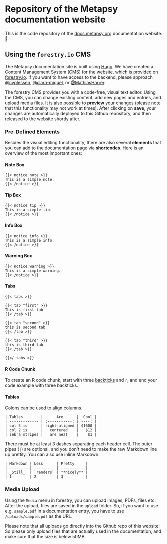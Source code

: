 # Repository of the Metapsy documentation website

This is the code repository of the [docs.metapsy.org](https://luxury-syrniki-6a53eb.netlify.app/) documentation website. 📄


## Using the `forestry.io` CMS

The Metapsy documentation site is built using [Hugo](https://gohugo.io/). We have created a Content Management System (CMS) for the website, which is provided on [forestry.io](https://app.forestry.io/). If you want to have access to the backend, please approach [@cyplessen](www.github.com/cyplessen), [@clara-miguel](www.github.com/clara-miguel), or [@MathiasHarrer](www.github.com/MathiasHarrer).


The forestry CMS provides you with a code-free, visual text editor. Using the CMS, you can change existing content, add new pages and entries, and upload media files. It is also possible to **preview** your changes (please note that this functionality may not work at times). After clicking on **save**, your changes are automatically deployed to this Github repository, and then released to the website shortly after.

### Pre-Defined Elements

Besides the visual editing functionality, there are also several **elements** that you can add to the documentation page via **shortcodes**. Here is an overview of the most important ones:

#### Note Box

```
{{< notice note >}}
This is a simple note.
{{< /notice >}}
```

#### Tip Box

```
{{< notice tip >}}
This is a simple tip.
{{< /notice >}}
```

#### Info Box

```
{{< notice info >}}
This is a simple info.
{{< /notice >}}
```

#### Warning Box

```
{{< notice warning >}}
This is a simple warning.
{{< /notice >}}
```

#### Tabs

```
{{< tabs >}}

{{< tab "first" >}}
This is first tab
{{< /tab >}}

{{< tab "second" >}}
this is second tab
{{< /tab >}}

{{< tab "third" >}}
this is third tab
{{< /tab >}}

{{</ tabs >}}

```

#### R Code Chunk

To create an R code chunk, start with three [backticks](https://www.wikiwand.com/en/Backtick) and `r`, and end your code example with three backticks.

#### Tables

Colons can be used to align columns.

```
| Tables        |      Are      |  Cool |
| ------------- | :-----------: | ----: |
| col 3 is      | right-aligned | $1600 |
| col 2 is      |   centered    |   $12 |
| zebra stripes |   are neat    |    $1 |
```

There must be at least 3 dashes separating each header cell.
The outer pipes (`|`) are optional, and you don't need to make the
raw Markdown line up prettily. You can also use inline Markdown.

```
| Markdown | Less      | Pretty     |
| -------- | --------- | ---------- |
| _Still_  | `renders` | **nicely** |
| 1        | 2         | 3          |
```

### Media Upload

Using the `Media` menu in forestry, you can upload images, PDFs, files etc. After the upload, files are saved in the `upload` folder. So, if you want to use e.g. `sample.pdf` in a documentation entry, you have to use `/uploads/sample.pdf` as the URL. 

Please note that all uploads go directly into the Github repo of this website! So please only upload files that are actually used in the documentation, and make sure that the size is below 50MB.








